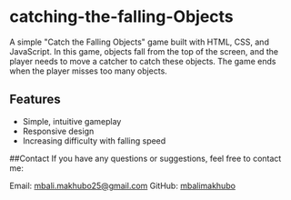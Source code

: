 # catching-the-falling-Objects

A simple "Catch the Falling Objects" game built with HTML, CSS, and JavaScript. In this game, objects fall from the top of the screen, and the player needs to move a catcher to catch these objects. The game ends when the player misses too many objects.

## Features

- Simple, intuitive gameplay
- Responsive design
- Increasing difficulty with falling speed

##Contact
If you have any questions or suggestions, feel free to contact me:

Email: [mbali.makhubo25@gmail.com](mailto:mbali.makhubo25@gmail.com)
GitHub: [mbalimakhubo](https://github.com/mbalimakhubo)
